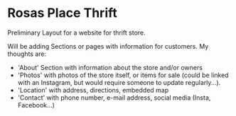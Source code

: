 # Rosas Place Thrift
 Preliminary Layout for a website for thrift store.

 Will be adding Sections or pages with information for customers.
 My thoughts are:

 - 'About' Section with information about the store and/or owners
 - 'Photos' with photos of the store itself, or items for sale (could be linked with an Instagram, but would require someone to update regularly...).
 - 'Location' with address, directions, embedded map
 - 'Contact' with phone number, e-mail address, social media (Insta, Facebook...)

